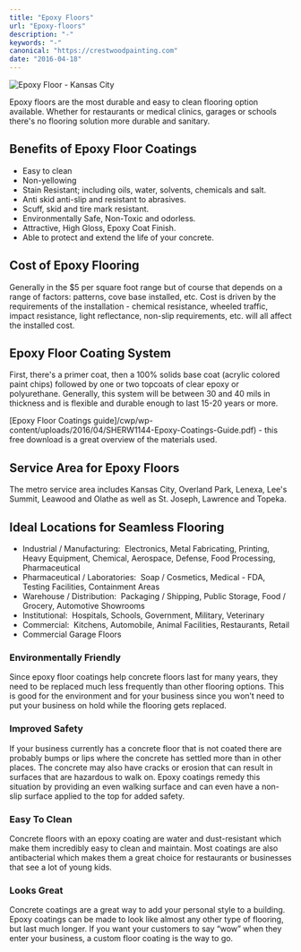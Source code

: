 ```yaml
---
title: "Epoxy Floors"
url: "Epoxy-floors"
description: "-"
keywords: "-"
canonical: "https://crestwoodpainting.com"
date: "2016-04-18"
---
```


![Epoxy Floor - Kansas City](images/Epoxy-Floor-300x300.jpg)

Epoxy floors are the most durable and easy to clean flooring option available. Whether for restaurants or medical clinics, garages or schools there's no flooring solution more durable and sanitary.

## Benefits of Epoxy Floor Coatings

- Easy to clean
- Non-yellowing
- Stain Resistant; including oils, water, solvents, chemicals and salt.
- Anti skid anti-slip and resistant to abrasives.
- Scuff, skid and tire mark resistant.
- Environmentally Safe, Non-Toxic and odorless.
- Attractive, High Gloss, Epoxy Coat Finish.
- Able to protect and extend the life of your concrete.

## Cost of Epoxy Flooring

Generally in the $5 per square foot range but of course that depends on a range of factors: patterns, cove base installed, etc. Cost is driven by the requirements of the installation - chemical resistance, wheeled traffic, impact resistance, light reflectance, non-slip requirements, etc. will all affect the installed cost.

## Epoxy Floor Coating System

First, there's a primer coat, then a 100% solids base coat (acrylic colored paint chips) followed by one or two topcoats of clear epoxy or polyurethane. Generally, this system will be between 30 and 40 mils in thickness and is flexible and durable enough to last 15-20 years or more.

[Epoxy Floor Coatings guide]/cwp/wp-content/uploads/2016/04/SHERW1144-Epoxy-Coatings-Guide.pdf) - this free download is a great overview of the materials used.

## Service Area for Epoxy Floors

The metro service area includes Kansas City, Overland Park, Lenexa, Lee's Summit, Leawood and Olathe as well as St. Joseph, Lawrence and Topeka.

## Ideal Locations for Seamless Flooring

- Industrial / Manufacturing:  Electronics, Metal Fabricating, Printing, Heavy Equipment, Chemical, Aerospace, Defense, Food Processing, Pharmaceutical
- Pharmaceutical / Laboratories:  Soap / Cosmetics, Medical - FDA, Testing Facilities, Containment Areas
- Warehouse / Distribution:  Packaging / Shipping, Public Storage, Food / Grocery, Automotive Showrooms
- Institutional:  Hospitals, Schools, Government, Military, Veterinary
- Commercial:  Kitchens, Automobile, Animal Facilities, Restaurants, Retail
- Commercial Garage Floors

### **Environmentally Friendly**

Since epoxy floor coatings help concrete floors last for many years, they need to be replaced much less frequently than other flooring options. This is good for the environment and for your business since you won’t need to put your business on hold while the flooring gets replaced.

### **Improved Safety**

If your business currently has a concrete floor that is not coated there are probably bumps or lips where the concrete has settled more than in other places. The concrete may also have cracks or erosion that can result in surfaces that are hazardous to walk on. Epoxy coatings remedy this situation by providing an even walking surface and can even have a non-slip surface applied to the top for added safety.

### **Easy To Clean**

Concrete floors with an epoxy coating are water and dust-resistant which make them incredibly easy to clean and maintain. Most coatings are also antibacterial which makes them a great choice for restaurants or businesses that see a lot of young kids.

### **Looks Great**

Concrete coatings are a great way to add your personal style to a building. Epoxy coatings can be made to look like almost any other type of flooring, but last much longer. If you want your customers to say “wow” when they enter your business, a custom floor coating is the way to go.
